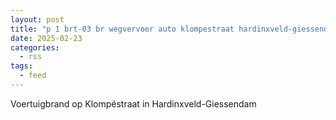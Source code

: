 ```yaml
---
layout: post
title: "p 1 brt-03 br wegvervoer auto klompestraat hardinxveld-giessendam 187631"
date: 2025-02-23
categories: 
  - rss
tags: 
  - feed
---
```


Voertuigbrand op Klompéstraat in Hardinxveld-Giessendam
